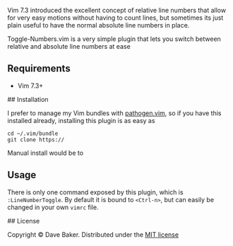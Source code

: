 Vim 7.3 introduced the excellent concept of relative line numbers that allow for very easy motions without having to count lines, but sometimes its just plain useful to have the normal absolute line numbers in place.

Toggle-Numbers.vim is a very simple plugin that lets you switch between relative and absolute line numbers at ease

## Requirements

* Vim 7.3+

## Installation

I prefer to manage my Vim bundles with [pathogen.vim][1], so if you have this installed already, installing this plugin is as easy as

```
cd ~/.vim/bundle
git clone https://
```

Manual install would be to 

## Usage

There is only one command exposed by this plugin, which is `:LineNumberToggle`.  By default it is bound to `<Ctrl-n>`, but can easily be changed in your own `vimrc` file.

## License

Copyright © Dave Baker. Distributed under the [MIT license][2]

[1]:https://github.com/tpope/vim-pathogen
[2]:http://opensource.org/licenses/MIT